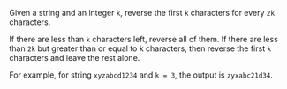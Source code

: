 Given a string and an integer `k`, reverse the first `k`
characters for every `2k` characters.

If there are less than `k` characters left, reverse all of them. If
there are less than `2k` but greater than or equal to k characters,
then reverse the first `k` characters and leave the rest alone.

For example, for string `xyzabcd1234` and `k = 3`, the output is
`zyxabc21d34`.
